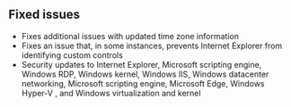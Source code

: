 ## Fixed issues
- Fixes additional issues with updated time zone information
- Fixes an issue that, in some instances, prevents Internet Explorer from identifying custom controls
- Security updates to Internet Explorer, Microsoft scripting engine, Windows RDP, Windows kernel, Windows IIS, Windows datacenter networking, Microsoft scripting engine, Microsoft Edge, Windows Hyper-V , and Windows virtualization and kernel